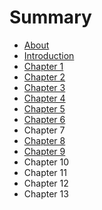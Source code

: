 # Summary

* [About](README.md)
* [Introduction](chapter1.md)
* [Chapter 1](chapter_1.md)
* [Chapter 2](chapter_2.md)
* [Chapter 3](chapter_3.md)
* [Chapter 4](chapter_4.md)
* [Chapter 5](chapter_5.md)
* [Chapter 6](chapter_6.md)
* Chapter 7
* [Chapter 8](chapter_8.md)
* [Chapter 9](chapter_9.md)
* Chapter 10
* Chapter 11
* Chapter 12
* Chapter 13

